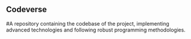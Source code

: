 ## Codeverse
#A repository containing the codebase of the project, implementing advanced technologies and following robust programming methodologies.
  
                 
                         
                   
   
